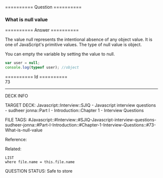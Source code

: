 ========== Question ==========  

### What is null value  

========== Answer ==========  

The value null represents the intentional absence of any object value. It is one of JavaScript's primitive values. The type of null value is object.

You can empty the variable by setting the value to null.

```javascript
var user = null;
console.log(typeof user); //object
```

========== Id ==========  
73

---

DECK INFO

TARGET DECK: Javascript::Interview::SJIQ - Javascript interview questions - sudheer jonna::Part I - Introduction::Chapter 1 - Interview Questions

FILE TAGS: #Javascript::#Interview::#SJIQ-Javascript-interview-questions-sudheer-jonna::#Part-I-Introduction::#Chapter-1-Interview-Questions::#73-What-is-null-value

Reference:

Related:

```dataview
LIST
where file.name = this.file.name
```

QUESTION STATUS: Safe to store
